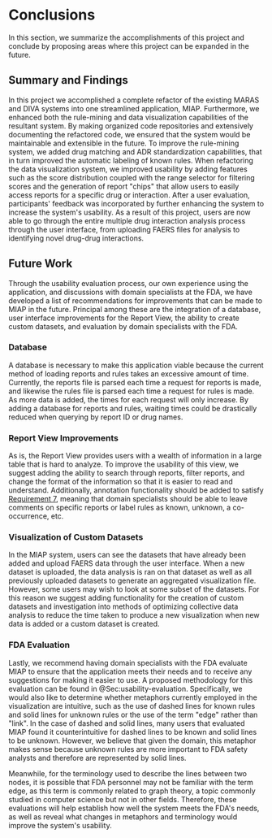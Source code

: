 # Conclusions

In this section, we summarize the accomplishments of this 
project and conclude by proposing areas where this project can be expanded in the future.

## Summary and Findings

In this project we accomplished a complete refactor of the existing MARAS and DIVA systems into one streamlined application, MIAP. Furthermore, we enhanced both the rule-mining and data visualization capabilities of the resultant system. By making organized code repositories and extensively documenting the refactored code, we ensured that the system would be maintainable and extensible in the future. To improve the rule-mining system, we added drug matching and ADR standardization capabilities, that in turn improved the automatic labeling of known rules. When refactoring the data visualization system, we improved usability by adding features such as the score distribution coupled with the range selector for filtering scores and the generation of report "chips" that allow users to easily access reports for a specific drug or interaction. After a user evaluation, participants' feedback was incorporated by further enhancing the system to increase the system's usability. As a result of this project, users are now able to go through the entire multiple drug interaction analysis process through the user interface, from uploading FAERS files for analysis to identifying novel drug-drug interactions.

## Future Work


Through the usability evaluation process, our own experience using the application, and discussions with domain specialists at the FDA, we have developed a list of recommendations for improvements that can be made to MIAP in the future. Principal among these are the integration of a database, user interface improvements for the Report View, the ability to create custom datasets, and evaluation by domain specialists with the FDA.

### Database

A database is necessary to make this application viable because the current method of loading reports and rules takes an excessive amount of time. Currently, the reports file is parsed each time a request for reports is made, and likewise the rules file is parsed each time a request for rules is made. As more data is added, the times for each request will only increase. By adding a database for reports and rules, waiting times could be drastically reduced when querying by report ID or drug names.

### Report View Improvements

As is, the Report View provides users with a wealth of information in a large table that is hard to analyze. To improve the usability of this view, we suggest adding the ability to search through reports, filter reports, and change the format of the information so that it is easier to read and understand. Additionally, annotation functionality should be added to satisfy [Requirement 7](#lst:req7), meaning that domain specialists should be able to leave comments on specific reports or label rules as known, unknown, a co-occurrence, etc.

### Visualization of Custom Datasets

In the MIAP system, users can see the datasets that have already been added and upload FAERS data through the user interface. When a new dataset is uploaded, the data analysis is ran on that dataset as well as all previously uploaded datasets to generate an aggregated visualization file. However, some users may wish to look at some subset of the datasets. For this reason we suggest adding functionality for the creation of custom datasets and investigation into methods of optimizing collective data analysis to reduce the time taken to produce a new visualization when new data is added or a custom dataset is created.

### FDA Evaluation

Lastly, we recommend having domain specialists with the FDA evaluate MIAP to ensure that the application meets their needs and to receive any suggestions for making it easier to use. A proposed methodology for this evaluation can be found in @Sec:usability-evaluation. Specifically, we would also like to determine whether metaphors currently employed in the visualization are intuitive, such as the use of dashed lines for known rules and solid lines for unknown rules or the use of the term "edge" rather than "link". In the case of dashed and solid lines, many users that evaluated MIAP found it counterintuitive for dashed lines to be known and solid lines to be unknown. However, we believe that given the domain, this metaphor makes sense because unknown rules are more important to FDA safety analysts and therefore are represented by solid lines. 

Meanwhile, for the terminology used to describe the lines between two nodes, it is possible that FDA personnel may not be familiar with the term edge, as this term is commonly related to graph theory, a topic commonly studied in computer science but not in other fields. Therefore, these evaluations will help establish how well the system meets the FDA's needs, as well as reveal what changes in metaphors and terminology would improve the system's usability.

